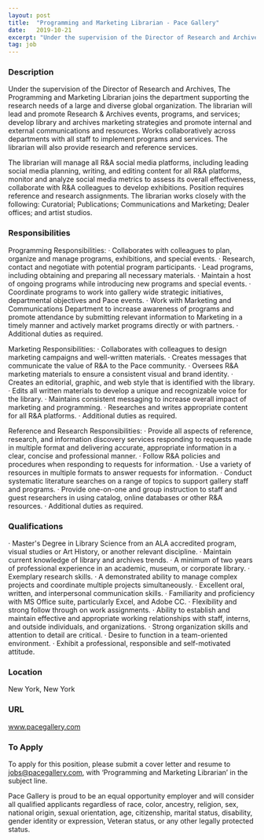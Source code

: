 ```yaml
---
layout: post
title:  "Programming and Marketing Librarian - Pace Gallery"
date:   2019-10-21
excerpt: "Under the supervision of the Director of Research and Archives, The Programming and Marketing Librarian joins the department supporting the research needs of a large and diverse global organization. The librarian will lead and promote Research & Archives events, programs, and services; develop library and archives marketing strategies and promote..."
tag: job
---
```


### Description   

Under the supervision of the Director of Research and Archives, The Programming and Marketing Librarian joins the department supporting the research needs of a large and diverse global organization. The librarian will lead and promote Research & Archives events, programs, and services; develop library and archives marketing strategies and promote internal and external communications and resources. Works collaboratively across departments with all staff to implement programs and services. The librarian will also provide research and reference services. 

The librarian will manage all R&A social media platforms, including leading social media planning, writing, and editing content for all R&A platforms, monitor and analyze social media metrics to assess its overall effectiveness, collaborate with R&A colleagues to develop exhibitions. Position requires reference and research assignments. The librarian works closely with the following: Curatorial; Publications; Communications and Marketing; Dealer offices; and artist studios.


### Responsibilities   

Programming Responsibilities:
· Collaborates with colleagues to plan, organize and manage programs, exhibitions, and special events.
· Research, contact and negotiate with potential program participants.
· Lead programs, including obtaining and preparing all necessary materials.
· Maintain a host of ongoing programs while introducing new programs and special events.
· Coordinate programs to work into gallery wide strategic initiatives, departmental objectives and Pace events.
· Work with Marketing and Communications Department to increase awareness of programs and promote attendance by submitting relevant information to Marketing in a timely manner and actively market programs directly or with partners.
· Additional duties as required.

Marketing Responsibilities:
· Collaborates with colleagues to design marketing campaigns and well-written materials. 
· Creates messages that communicate the value of R&A to the Pace community.
· Oversees R&A marketing materials to ensure a consistent visual and brand identity. 
· Creates an editorial, graphic, and web style that is identified with the library.
· Edits all written materials to develop a unique and recognizable voice for the library.
· Maintains consistent messaging to increase overall impact of marketing and programming. 
· Researches and writes appropriate content for all R&A platforms. 
· Additional duties as required.

Reference and Research Responsibilities:
· Provide all aspects of reference, research, and information discovery services responding to requests made in multiple format and delivering accurate, appropriate information in a clear, concise and professional manner.
· Follow R&A policies and procedures when responding to requests for information.
· Use a variety of resources in multiple formats to answer requests for information.
· Conduct systematic literature searches on a range of topics to support gallery staff and programs.
· Provide one-on-one and group instruction to staff and guest researchers in using catalog, online databases or other R&A resources.
· Additional duties as required.


### Qualifications   

· Master's Degree in Library Science from an ALA accredited program, visual studies or Art History, or another relevant discipline.
· Maintain current knowledge of library and archives trends.
· A minimum of two years of professional experience in an academic, museum, or corporate library.
· Exemplary research skills.
· A demonstrated ability to manage complex projects and coordinate multiple projects simultaneously.
· Excellent oral, written, and interpersonal communication skills.
· Familiarity and proficiency with MS Office suite, particularly Excel, and Adobe CC.
· Flexibility and strong follow through on work assignments.
· Ability to establish and maintain effective and appropriate working relationships with staff, interns, and outside individuals, and organizations.
· Strong organization skills and attention to detail are critical.
· Desire to function in a team-oriented environment.
· Exhibit a professional, responsible and self-motivated attitude.




### Location   

New York, New York


### URL   

www.pacegallery.com

### To Apply   

To apply for this position, please submit a cover letter and resume to jobs@pacegallery.com, with ‘Programming and Marketing Librarian’ in the subject line. 

Pace Gallery is proud to be an equal opportunity employer and will consider all qualified applicants regardless of race, color, ancestry, religion, sex, national origin, sexual orientation, age, citizenship, marital status, disability, gender identity or expression, Veteran status, or any other legally protected status.





